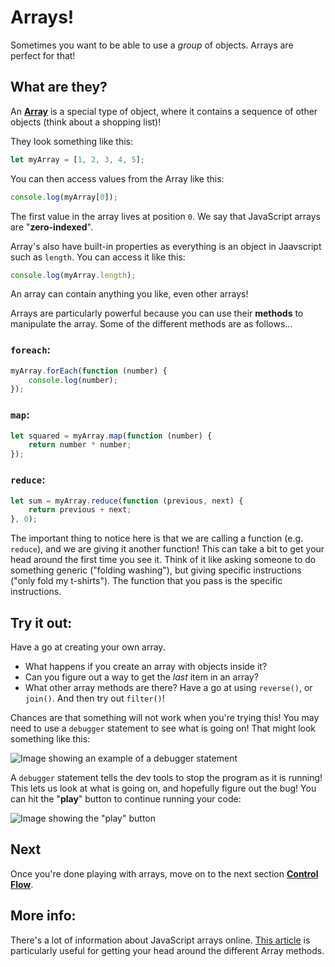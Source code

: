 # Arrays!

Sometimes you want to be able to use a *group* of objects. Arrays are perfect for that!

## What are they?

An [**Array**](https://developer.mozilla.org/en-US/docs/Web/JavaScript/Reference/Global_Objects/Array) is a special type of object, where it contains a sequence of other objects (think about a shopping list)!

They look something like this:

```javascript
let myArray = [1, 2, 3, 4, 5];
```

You can then access values from the Array like this:

```javascript
console.log(myArray[0]);
```

The first value in the array lives at position `0`. We say that JavaScript arrays are "**zero-indexed**".

Array's also have built-in properties as everything is an object in Jaavscript such as `length`. You can access it like this:

```javascript
console.log(myArray.length);
```

An array can contain anything you like, even other arrays!

Arrays are particularly powerful because you can use their **methods** to manipulate the array. Some of the different methods are as follows...

### `foreach`:

```javascript
myArray.forEach(function (number) {
    console.log(number);
});
```

### `map`:

```javascript
let squared = myArray.map(function (number) {
    return number * number;
});
```

### `reduce`:

```javascript
let sum = myArray.reduce(function (previous, next) {
    return previous + next;
}, 0);
```

The important thing to notice here is that we are calling a function (e.g. `reduce`), and we are giving it another function! This can take a bit to get your head around the first time you see it. Think of it like asking someone to do something generic ("folding washing"), but giving specific instructions ("only fold my t-shirts"). The function that you pass is the specific instructions.

## Try it out:

Have a go at creating your own array.

* What happens if you create an array with objects inside it?
* Can you figure out a way to get the *last* item in an array?
* What other array methods are there? Have a go at using `reverse()`, or `join()`. And then try out `filter()`!

Chances are that something will not work when you're trying this! You may need to use a `debugger` statement to see what is going on! That might look something like this:

![Image showing an example of a debugger statement](../images/debugger.png)

A `debugger` statement tells the dev tools to stop the program as it is running! This lets us look at what is going on, and hopefully figure out the bug! You can hit the "**play**" button to continue running your code:

![Image showing the "play" button](../images/play.png)

## Next

Once you're done playing with arrays, move on to the next section [**Control Flow**](./10%20-%20Control%20flow.md).

## More info:

There's a lot of information about JavaScript arrays online. [This article](https://medium.com/learning-new-stuff/5-array-methods-all-javascript-beginners-should-know-48b5795d77f8) is particularly useful for getting your head around the different Array methods.
